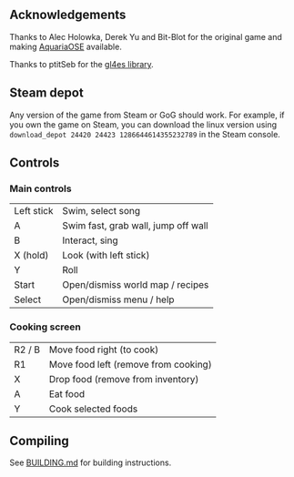 ## Acknowledgements
Thanks to Alec Holowka, Derek Yu and Bit-Blot for the original game and making [AquariaOSE](https://github.com/AquariaOSE/Aquaria) available.

Thanks to ptitSeb for the [gl4es library](https://github.com/ptitSeb/gl4es).

## Steam depot
Any version of the game from Steam or GoG should work. For example, if you own the game on Steam, you can download the linux version using `download_depot 24420 24423 1286644614355232789` in the Steam console.

## Controls

### Main controls
|            |                                      |  
|:-----------|:-------------------------------------|
| Left stick | Swim, select song                    |
| A          | Swim fast, grab wall, jump off wall  |
| B          | Interact, sing                       |
| X (hold)   | Look (with left stick)               |
| Y          | Roll                                 |
| Start      | Open/dismiss world map / recipes     |
| Select     | Open/dismiss menu / help             |

### Cooking screen
|            |                                      |  
|:-----------|:-------------------------------------|
| R2 / B     | Move food right (to cook)            |
| R1         | Move food left (remove from cooking) |
| X          | Drop food (remove from inventory)    |
| A          | Eat food                             |
| Y          | Cook selected foods                  |

## Compiling
See [BUILDING.md](https://github.com/PortsMaster/PortMaster-New/blob/main/ports/aquaria/aquaria/BUILDING.md) for building instructions.
